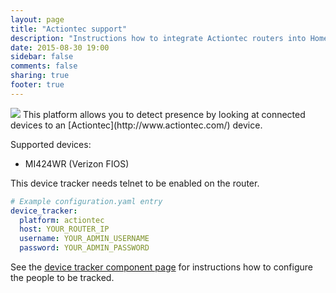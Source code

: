 ```yaml
---
layout: page
title: "Actiontec support"
description: "Instructions how to integrate Actiontec routers into Home Assistant."
date: 2015-08-30 19:00
sidebar: false
comments: false
sharing: true
footer: true
---
```


<img src='/images/supported_brands/actiontec.png' class='brand pull-right' />
This platform allows you to detect presence by looking at connected devices to an [Actiontec](http://www.actiontec.com/) device.

Supported devices:
- MI424WR (Verizon FIOS)

<p class='note warning'>
This device tracker needs telnet to be enabled on the router.
</p>

```yaml
# Example configuration.yaml entry
device_tracker:
  platform: actiontec
  host: YOUR_ROUTER_IP
  username: YOUR_ADMIN_USERNAME
  password: YOUR_ADMIN_PASSWORD
```

See the [device tracker component page](/components/device_tracker.html) for instructions how to configure the people to be tracked.

